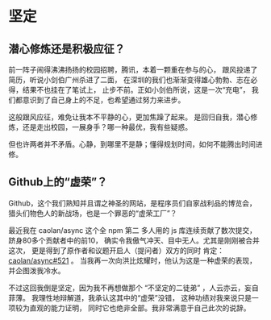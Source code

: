 # 坚定

## 潜心修炼还是积极应征？

前一阵子闹得沸沸扬扬的校园招聘，腾讯，本着一颗重在参与的心，
跟风投递了简历，听说小剑伯广州杀进了二面，
在深圳的我们也渐渐变得雄心勃勃、志在必得，结果不也挂在了笔试上，
止步不前。正如小剑伯所说，这是一次“充电”，
我们都意识到了自己身上的不足，也希望通过努力来进步。

这般跟风应征，难免让我本不平静的心，更加焦躁了起来。
是回归自我，潜心修炼，还是走出校园，一展身手？哪一种最优，我有些疑惑。

但也许两者并不矛盾。心静，到哪里不是静；懂得规划时间，如何不能腾出时间进修。

## Github上的“虚荣”？

Github，这个我们熟知并且谓之神圣的网站，是程序员们自家战利品的博览会，
猎头们物色人的新战场，也是一个罪恶的“虚荣工厂”？

最近我在 caolan/async 这个全 npm 第二
多人用的 js 库连续贡献了数次提交，跻身80多个贡献者中的前10，
确实令我傲气冲天、目中无人。尤其是刚刚被合并这次，
更是得到了原作者和议题开启人（提问者）双方的同时
肯定： [caolan/async#521](https://github.com/caolan/async/issues/521) 。
当我再一次向洪比炫耀时，他认为这是一种虚荣的表现，并企图泼我冷水。

不过这回我倒是坚定，因为我不再想做那个 “不坚定的二徒弟” ，人云亦云，妄自菲薄。
我理性地辩解道，我承认这其中的“虚荣”没错，
这种功绩对我来说只是一项较为直观的能力证明，
同时它也绝非全部。我非常满意于自己此次的说辞。
